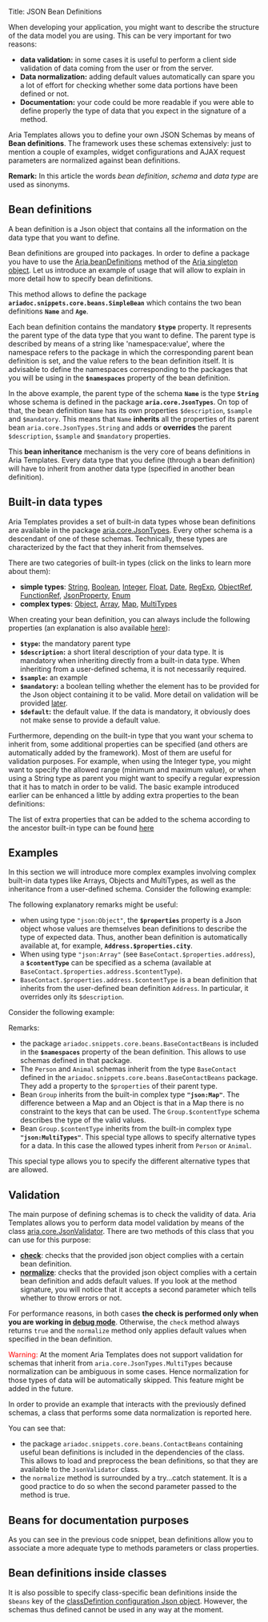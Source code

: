 Title: JSON Bean Definitions


When developing your application, you might want to describe the structure of the data model you are using. This can be very important for two reasons:

* **data validation:** in some cases it is useful to perform a client side validation of data coming from the user or from the server.
* **Data normalization:** adding default values automatically can spare you a lot of effort for checking whether some data portions have been defined or not.
* **Documentation:** your code could be more readable if you were able to define properly the type of data that you expect in the signature of a method.

Aria Templates allows you to define your own JSON Schemas by means of **Bean definitions**. The framework uses these schemas extensively: just to mention a couple of examples, widget configurations and AJAX request parameters are normalized against bean definitions.

**Remark:** In this article the words _bean definition_, _schema_ and _data type_ are used as sinonyms.

## Bean definitions

A bean definition is a Json object that contains all the information on the data type that you want to define.

Bean definitions are grouped into packages. In order to define a package you have to use the [Aria.beanDefinitions](http://ariatemplates.com/api/#Aria:beanDefinitions:method) method of the [Aria singleton object](the_aria_singleton#beandefinitions). Let us introduce an example of usage that will allow to explain in more detail how to specify bean definitions.

<script src='http://snippets.ariatemplates.com/snippets/github.com/ariatemplates/documentation-code/%VERSION%/snippets/core/beans/SimpleBean.js?lang=javascript&outdent=true'></script>

This method allows to define the package **`ariadoc.snippets.core.beans.SimpleBean`** which contains the two bean definitions **`Name`** and **`Age`**.

Each bean definition contains the mandatory **`$type`** property. It represents the parent type of the data type that you want to define. The parent type is described by means of a string like 'namespace:value', where the namespace refers to the package in which the corresponding parent bean definition is set, and the value refers to the bean definition itself. It is advisable to define the namespaces corresponding to the packages that you will be using in the **`$namespaces`** property of the bean definition.

In the above example, the parent type of the schema **`Name`** is the type **`String`** whose schema is defined in the package **`aria.core.JsonTypes`**. On top of that, the bean definition `Name` has its own properties `$description`, `$sample` and `$mandatory`. This means that `Name` **inherits** all the properties of its parent bean `aria.core.JsonTypes.String` and adds or **overrides** the parent `$description`, `$sample` and `$mandatory` properties.

This **bean inheritance** mechanism is the very core of beans definitions in Aria Templates. Every data type that you define (through a bean definition) will have to inherit from another data type (specified in another bean definition).

## Built-in data types

Aria Templates provides a set of built-in data types whose bean definitions are available in the package [aria.core.JsonTypes](http://ariatemplates.com/api/#aria.core.JsonTypes). Every other schema is a descendant of one of these schemas. Technically, these types are characterized by the fact that they inherit from themselves.

There are two categories of built-in types (click on the links to learn more about them):

* **simple types**: [String](http://ariatemplates.com/api/#aria.core.JsonTypes:String), [Boolean](http://ariatemplates.com/api/#aria.core.JsonTypes:Boolean), [Integer](http://ariatemplates.com/api/#aria.core.JsonTypes:Integer), [Float](http://ariatemplates.com/api/#aria.core.JsonTypes:Float), [Date](http://ariatemplates.com/api/#aria.core.JsonTypes:Date), [RegExp](http://ariatemplates.com/api/#aria.core.JsonTypes:RegExp), [ObjectRef](http://ariatemplates.com/api/#aria.core.JsonTypes:ObjectRef), [FunctionRef](http://ariatemplates.com/api/#aria.core.JsonTypes:FunctionRef), [JsonProperty](http://ariatemplates.com/api/#aria.core.JsonTypes:JsonProperty), [Enum](http://ariatemplates.com/api/#aria.core.JsonTypes:Enum)
* **complex types**: [Object](http://ariatemplates.com/api/#aria.core.JsonTypes:Object), [Array](http://ariatemplates.com/api/#aria.core.JsonTypes:Array), [Map](http://ariatemplates.com/api/#aria.core.JsonTypes:Map), [MultiTypes](http://ariatemplates.com/api/#aria.core.JsonTypes:MultiTypes)


When creating your bean definition, you can always include the following properties (an explanation is also available [here](http://ariatemplates.com/api/##aria.core.BaseTypes:Element)):

* **`$type`:** the mandatory parent type
* **`$description`:** a short literal description of your data type. It is mandatory when inheriting directly from a built-in data type. When inheriting from a user-defined schema, it is not necessarily required.
* **`$sample`:** an example
* **`$mandatory`:** a boolean telling whether the element has to be provided for the Json object containing it to be valid. More detail on validation will be provided [later](#validation).
* **`$default`:** the default value. If the data is mandatory, it obviously does not make sense to provide a default value.


Furthermore, depending on the built-in type that you want your schema to inherit from, some additional properties can be specified (and others are automatically added by the framework). Most of them are useful for validation purposes.
For example, when using the Integer type, you might want to specify the allowed range (minimum and maximum value), or when using a String type as parent you might want to specify a regular expression that it has to match in order to be valid. The basic example introduced earlier can be enhanced a little by adding extra properties to the bean definitions:


<script src='http://snippets.ariatemplates.com/snippets/github.com/ariatemplates/documentation-code/%VERSION%/snippets/core/beans/AnotherSimpleBean.js?tag=example&lang=javascript&outdent=true'></script>

The list of extra properties that can be added to the schema according to the ancestor built-in type can be found [here](http://ariatemplates.com/api/#aria.core.BaseTypes)

## Examples

In this section we will introduce more complex examples involving complex built-in data types like Arrays, Objects and MultiTypes, as well as the inheritance from a user-defined schema. Consider the following example:


<script src='http://snippets.ariatemplates.com/snippets/github.com/ariatemplates/documentation-code/%VERSION%/snippets/core/beans/BaseContactBeans.js?lang=javascript&outdent=true'></script>

The following explanatory remarks might be useful:

* when using type `"json:Object"`, the **`$properties`** property is a Json object whose values are themselves bean definitions to describe the type of expected data. Thus, another bean definition is automatically available at, for example, **`Address.$properties.city`**.
* When using type `"json:Array"` (see `BaseContact.$properties.address`), a **`$contentType`** can be specified as a schema (available at `BaseContact.$properties.address.$contentType`).
* `BaseContact.$properties.address.$contentType` is a bean definition that inherits from the user-defined bean definition `Address`. In particular, it overrides only its `$description`.


Consider the following example:


<script src='http://snippets.ariatemplates.com/snippets/github.com/ariatemplates/documentation-code/%VERSION%/snippets/core/beans/ContactBeans.js?lang=javascript&outdent=true'></script>

Remarks:

* the package `ariadoc.snippets.core.beans.BaseContactBeans` is included in the **`$namespaces`** property of the bean definition. This allows to use schemas defined in that package.
* The `Person` and `Animal` schemas inherit from the type `BaseContact` defined in the `ariadoc.snippets.core.beans.BaseContactBeans` package. They add a property to the `$properties` of their parent type.
* Bean `Group` inherits from the built-in complex type **`"json:Map"`**. The difference between a Map and an Object is that in a Map there is no constraint to the keys that can be used. The `Group.$contentType` schema describes the type of the valid values.
* Bean `Group.$contentType` inherits from the built-in complex type **`"json:MultiTypes"`**. This special type allows to specify alternative types for a data. In this case the allowed types inherit from `Person` or `Animal`.

This special type allows you to specify the different alternative types that are allowed.

## Validation

The main purpose of defining schemas is to check the validity of data. Aria Templates allows you to perform data model validation by means of the class [aria.core.JsonValidator](http://ariatemplates.com/api/#aria.core.JsonValidator). There are two methods of this class that you can use for this purpose:


* **[check](http://ariatemplates.com/api/#aria.core.JsonValidator:check:method)**: checks that the provided json object complies with a certain bean definition.
* **[normalize](http://ariatemplates.com/api/#aria.core.JsonValidator:normalize:method)**: checks that the provided json object complies with a certain bean definition and adds default values. If you look at the method signature, you will notice that it accepts a second parameter which tells whether to throw errors or not.

For performance reasons, in both cases **the check is performed only when you are working in [debug mode](troubleshooting)**. Otherwise, the `check` method always returns `true` and the `normalize` method only applies default values when specified in the bean definition.


<span style="color: red;">Warning:</span> At the moment Aria Templates does not support validation for schemas that inherit from `aria.core.JsonTypes.MultiTypes` because normalization can be ambiguous in some cases. Hence normalization for those types of data will be automatically skipped. This feature might be added in the future.

In order to provide an example that interacts with the previously defined schemas, a class that performs some data normalization is reported here.

<script src='http://snippets.ariatemplates.com/snippets/github.com/ariatemplates/documentation-code/%VERSION%/snippets/core/beans/GroupManager.js?lang=javascript&outdent=true'></script>

You can see that:

* the package `ariadoc.snippets.core.beans.ContactBeans` containing useful bean definitions is included in the dependencies of the class. This allows to load and preprocess the bean definitions, so that they are available to the `JsonValidator` class.
* the `normalize` method is surrounded by a try...catch statement. It is a good practice to do so when the second parameter passed to the method is true.

## Beans for documentation purposes

As you can see in the previous code snippet, bean definitions allow you to associate a more adequate type to methods parameters or class properties.

## Bean definitions inside classes

It is also possible to specify class-specific bean definitions inside the `$beans` key of the [classDefintion configuration Json object](http://ariatemplates.com/api/##aria.core.CfgBeans:ClassDefinitionCfg). However, the schemas thus defined cannot be used in any way at the moment.